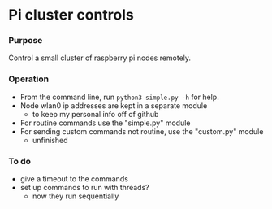 # Pi cluster controls

### Purpose

Control a small cluster of raspberry pi nodes remotely.

### Operation

* From the command line, run `python3 simple.py -h` for help.
* Node wlan0 ip addresses are kept in a separate module 
  * to keep my personal info off of github
* For routine commands use the "simple.py" module
* For sending custom commands not routine, use the "custom.py" module
  * unfinished



### To do
* give a timeout to the commands
* set up commands to run with threads?
  * now they run sequentially

